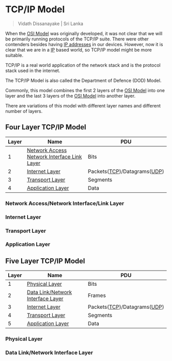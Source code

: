 # TCP/IP Model

> Vidath Dissanayake | Sri Lanka

When the [OSI Model](OSI%20Model/OSI%20Model.md) was originally developed, it was not clear that we will be primarily running protocols of the TCP/IP suite. There were other contenders besides having [IP addresses](../../communication%20protocol/OSI/layer%203/IP/IP%20address.md) in our devices. However, now it is clear that we are in a [IP](../../communication%20protocol/OSI/layer%203/IP/IP.md) based world, so TCP/IP model might be more suitable.

TCP/IP is a real world application of the network stack and is the protocol stack used in the internet.

The TCP/IP Model is also called the Department of Defence (DOD) Model.

Commonly, this model combines the first 2 layers of the [OSI Model](OSI%20Model/OSI%20Model.md) into one layer and the last 3 layers of the [OSI Model](OSI%20Model/OSI%20Model.md) into another layer.

There are variations of this model with different layer names and different number of layers.

## Four Layer TCP/IP Model

| Layer | Name                                                                                                  | PDU                                                                                           |
| ----- | ----------------------------------------------------------------------------------------------------- | --------------------------------------------------------------------------------------------- |
| 1     | [Network Access Network Interface Link Layer](#Network%20Access%20Network%20Interface%20Link%20Layer) | Bits                                                                                          |
| 2     | [Internet Layer](#Internet%20Layer)                                                                   | Packets([TCP](../../communication%20protocol/OSI/layer%204/TCP.md))/Datagrams([UDP](../../communication%20protocol/OSI/layer%204/UDP.md)) |
| 3     | [Transport Layer](#Transport%20Layer)                                                                 | Segments                                                                                      |
| 4     | [Application Layer](#Application%20Layer)                                                             | Data                                                                                          |

### Network Access/Network Interface/Link Layer

### Internet Layer

### Transport Layer

### Application Layer

## Five Layer TCP/IP Model

| Layer | Name                                                                            | PDU                                                                                           |
| ----- | ------------------------------------------------------------------------------- | --------------------------------------------------------------------------------------------- |
| 1     | [Physical Layer](#Physical%20Layer)                                             | Bits                                                                                          |
| 2     | [Data Link/Network Interface Layer](#Data%20Link%20Network%20Interface%20Layer) | Frames                                                                                        |
| 3     | [Internet Layer](#Internet%20Layer)                                             | Packets([TCP](../../communication%20protocol/OSI/layer%204/TCP.md))/Datagrams([UDP](../../communication%20protocol/OSI/layer%204/UDP.md)) |
| 4     | [Transport Layer](#Transport%20Layer)                                           | Segments                                                                                      |
| 5     | [Application Layer](#Application%20Layer)                                       | Data                                                                                          |

### Physical Layer

### Data Link/Network Interface Layer
